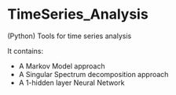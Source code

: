 # TimeSeries_Analysis
(Python) Tools for time series analysis

It contains:
- A Markov Model approach
- A Singular Spectrum decomposition approach
- A 1-hidden layer Neural Network
